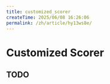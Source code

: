 ```yaml
---
title: customized_scorer
createTime: 2025/06/08 16:26:06
permalink: /zh/article/hy13ws8e/
---
```

# Customized Scorer

## TODO
